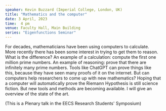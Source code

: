 ```yaml
---
speaker: Kevin Buzzard (Imperial College, London, UK)
title: "Mathematics and the computer"
date: 3 April, 2023
time:  4 pm
venue: Faculty Hall, Main Building
series: "Eigenfunctions Seminar"
---
```


For decades, mathematicians have been using computers to calculate. More recently there has been some
interest in trying to get them to reason. What is the difference? An example of a calculation: compute
the first one million prime numbers. An example of reasoning: prove that there are infinitely many prime
numbers. Tools like ChatGPT can prove things like this, because they have seen many proofs of it on the
internet. But can computers help researchers to come up with new mathematics? Hoping that a computer
will automatically prove the Riemann Hypothesis is still science fiction. But new tools and methods are
becoming available. I will give an overview of the state of the art.

(This is a Plenary talk in the EECS Research Students' Symposium)
